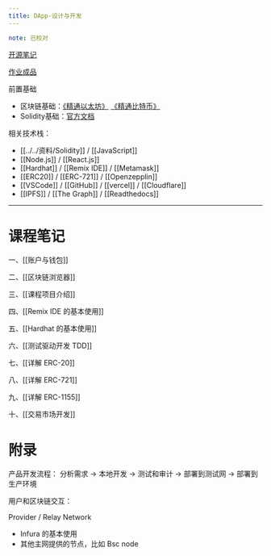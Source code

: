 ```yaml
---
title: DApp-设计与开发
---
```

```yaml
note: 已校对
```

[开源笔记](https://github.com/bookerhuang/Learning-Notes)

[作业成品](https://github.com/cananoo/nft-market-starter/tree/master)

前置基础
- 区块链基础：[《精通以太坊》](https://weread.qq.com/web/bookDetail/c0532740718247c1c0545f7) [《精通比特币》]()
- Solidity基础：[官方文档](https://docs.soliditylang.org/zh/latest/)

相关技术栈：
- [[../../资料/Solidity]] / [[JavaScript]]
- [[Node.js]] / [[React.js]]
- [[Hardhat]] / [[Remix IDE]] / [[Metamask]]
- [[ERC20]] / [[ERC-721]] / [[Openzepplin]]
- [[VSCode]] / [[GitHub]] / [[vercel]] / [[Cloudflare]]
- [[IPFS]] / [[The Graph]] / [[Readthedocs]]

---
# 课程笔记

一、[[账户与钱包]]

二、[[区块链浏览器]]

三、[[课程项目介绍]]

四、[[Remix IDE 的基本使用]]

五、[[Hardhat 的基本使用]]

六、[[测试驱动开发 TDD]]

七、[[详解 ERC-20]]

八、[[详解 ERC-721]]

九、[[详解 ERC-1155]]

十、[[交易市场开发]]



# 附录

产品开发流程：
分析需求 -> 本地开发 -> 测试和审计 -> 部署到测试网 -> 部署到生产环境

用户和区块链交互：

Provider / Relay Network
- Infura 的基本使用
- 其他主网提供的节点，比如 Bsc node



